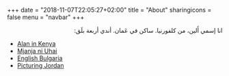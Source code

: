 +++
date = "2018-11-07T22:05:27+02:00"
title = "About"
sharingicons = false
menu = "navbar"
+++

<p style='direction: rtl'>
انا إسمي أَلين، من كلفورنيا. ساكن في عَمان. أندي أربعة بلَق:
</p>

- [Alan in Kenya](https://alaninkenya.org)
- [Mjanja ni Uhai](https://mjanja.ch)
- [English Bulgaria](https://englishbulgaria.net)
- [Picturing Jordan](https://picturingjordan.com)
